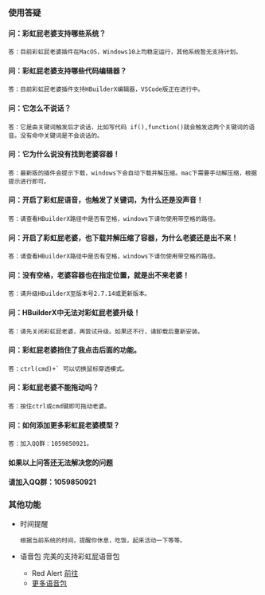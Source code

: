 ### 使用答疑

#### 问：彩虹屁老婆支持哪些系统？
~~~~
答：目前彩虹屁老婆插件在MacOS，Windows10上均稳定运行，其他系统暂无支持计划。
~~~~

#### 问：彩虹屁老婆支持哪些代码编辑器？
~~~~
答：目前彩虹屁老婆插件支持HBuilderX编辑器，VSCode版正在进行中。
~~~~

#### 问：它怎么不说话？
~~~~
答：它是由关键词触发后才说话，比如写代码 if(),function()就会触发这两个关键词的语音。没有命中关键词是不会说话的。
~~~~

#### 问：它为什么说没有找到老婆容器！
~~~~
答：最新版的插件会提示下载，windows下会自动下载并解压缩。mac下需要手动解压缩，根据提示进行即可。
~~~~

#### 问：开启了彩虹屁语音，也触发了关键词，为什么还是没声音！
~~~~
答：请查看HBuilderX路径中是否有空格，windows下请勿使用带空格的路径。
~~~~

#### 问：开启了彩虹屁老婆，也下载并解压缩了容器，为什么老婆还是出不来！
~~~~
答：请查看HBuilderX路径中是否有空格，windows下请勿使用带空格的路径。
~~~~

#### 问：没有空格，老婆容器也在指定位置，就是出不来老婆！
~~~~
答：请升级HBuilderX至版本号2.7.14或更新版本。
~~~~

#### 问：HBuilderX中无法对彩虹屁老婆升级！
~~~~
答：请先关闭彩虹屁老婆，再尝试升级。如果还不行，请卸载后重新安装。
~~~~

#### 问：彩虹屁老婆挡住了我点击后面的功能。
~~~~
答：ctrl(cmd)+` 可以切换鼠标穿透模式。
~~~~

#### 问：彩虹屁老婆不能拖动吗？
~~~~
答：按住ctrl或cmd键即可拖动老婆。
~~~~

#### 问：如何添加更多彩虹屁老婆模型？
~~~~
答：加入QQ群：1059850921。
~~~~

#### 如果以上问答还无法解决您的问题
#### 请加入QQ群：1059850921

### 其他功能

- 时间提醒

  ~~~~
  根据当前系统的时间，提醒你休息，吃饭，起来活动一下等等。
  ~~~~

- 语音包
	完美的支持彩虹屁语音包
	- Red Alert [前往](https://github.com/trotsky1997/RedAlert-Voice-Pack)
	- [更多语音包](https://github.com/topics/rainbow-fart)